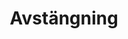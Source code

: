 ---
title: 'Avstängning'
symbol_image: '/images/symbols/insats/04.svg'
weight: 4
card: true
card_color: 'bg-symbol-red'
---